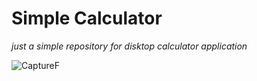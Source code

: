 # **Simple Calculator**

*just a simple repository for disktop calculator application*


![CaptureF](https://github.com/meriamBenaliFellague/MyFirstDisktopApp-Calculator-/assets/125749607/d85e7ba2-210c-4b6d-9063-0f416ad7ddea)
